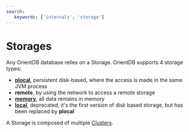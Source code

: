 ```yaml
---
search:
   keywords: ['internals', 'storage']
---
```


# Storages

Any OrientDB database relies on a Storage. OrientDB supports 4 storage types:

- **[plocal](Paginated-Local-Storage.md)**, persistent disk-based, where the access is made in the same JVM process
- **remote**, by using the network to access a remote storage
- **[memory](Memory-storage.md)**, all data remains in memory
- **[local](Local-Storage.md)**, deprecated, it's the first version of disk based storage, but has been replaced by **plocal**

A Storage is composed of multiple [Clusters](Concepts.md#cluster).
